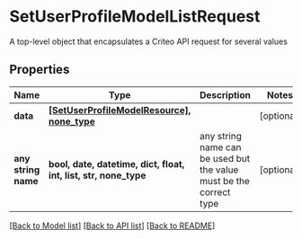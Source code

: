 # SetUserProfileModelListRequest

A top-level object that encapsulates a Criteo API request for several values

## Properties
Name | Type | Description | Notes
------------ | ------------- | ------------- | -------------
**data** | [**[SetUserProfileModelResource], none_type**](SetUserProfileModelResource.md) |  | [optional] 
**any string name** | **bool, date, datetime, dict, float, int, list, str, none_type** | any string name can be used but the value must be the correct type | [optional]

[[Back to Model list]](../README.md#documentation-for-models) [[Back to API list]](../README.md#documentation-for-api-endpoints) [[Back to README]](../README.md)


